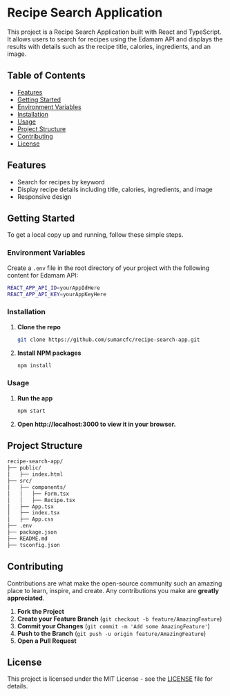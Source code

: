 # Recipe Search Application

This project is a Recipe Search Application built with React and TypeScript. It allows users to search for recipes using the Edamam API and displays the results with details such as the recipe title, calories, ingredients, and an image.

## Table of Contents

- [Features](#features)
- [Getting Started](#getting-started)
- [Environment Variables](#environment-variables)
- [Installation](#installation)
- [Usage](#usage)
- [Project Structure](#project-structure)
- [Contributing](#contributing)
- [License](#license)

## Features

- Search for recipes by keyword
- Display recipe details including title, calories, ingredients, and image
- Responsive design

## Getting Started

To get a local copy up and running, follow these simple steps.

### Environment Variables

Create a `.env` file in the root directory of your project with the following content for Edamam API:

```sh
REACT_APP_API_ID=yourAppIdHere
REACT_APP_API_KEY=yourAppKeyHere
```

### Installation

1. **Clone the repo**

   ```sh
   git clone https://github.com/sumancfc/recipe-search-app.git
   ```

2. **Install NPM packages**

   ```sh
   npm install
   ```

### Usage

1. **Run the app**

   ```sh
   npm start
   ```

2. **Open http://localhost:3000 to view it in your browser.**

## Project Structure

```sh
recipe-search-app/
├── public/
│   ├── index.html
├── src/
│   ├── components/
│   │   ├── Form.tsx
│   │   ├── Recipe.tsx
│   ├── App.tsx
│   ├── index.tsx
│   ├── App.css
├── .env
├── package.json
├── README.md
├── tsconfig.json

```

## Contributing

Contributions are what make the open-source community such an amazing place to learn, inspire, and create. Any contributions you make are **greatly appreciated**.

1. **Fork the Project**
2. **Create your Feature Branch** (`git checkout -b feature/AmazingFeature`)
3. **Commit your Changes** (`git commit -m 'Add some AmazingFeature'`)
4. **Push to the Branch** (`git push -u origin feature/AmazingFeature`)
5. **Open a Pull Request**

## License

This project is licensed under the MIT License - see the [LICENSE](LICENSE) file for details.
